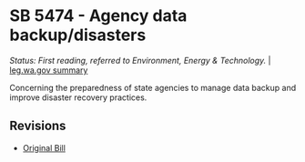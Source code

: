 # SB 5474 - Agency data backup/disasters
*Status: First reading, referred to Environment, Energy & Technology.* | [leg.wa.gov summary](https://app.leg.wa.gov/billsummary?BillNumber=5474&Year=2021)

Concerning the preparedness of state agencies to manage data backup and improve disaster recovery practices. 

## Revisions
* [Original Bill](1/)